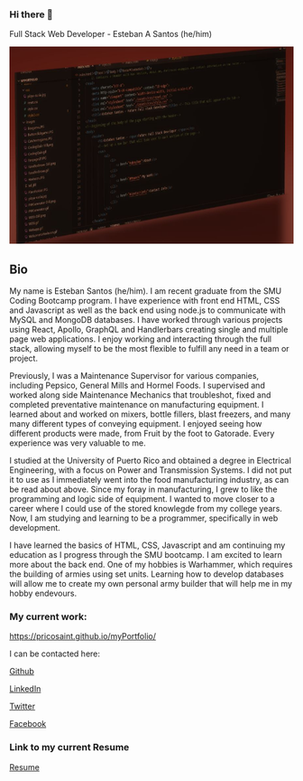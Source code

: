 ### Hi there 👋

Full Stack Web Developer - Esteban A Santos (he/him)

<!--
**PRicoSaint/PRicoSaint** is a ✨ _special_ ✨ repository because its `README.md` (this file) appears on your GitHub profile.

Here are some ideas to get you started:

- 🔭 I’m currently working on ...
- 🌱 I’m currently learning ...
- 👯 I’m looking to collaborate on ...
- 🤔 I’m looking for help with ...
- 💬 Ask me about ...
- 📫 How to reach me: ...
- 😄 Pronouns: ...
- ⚡ Fun fact: ...
-->
![Banner](https://github.com/PRicoSaint/PRicoSaint/blob/c2734ca9e1d72310114c5ddac79bc858e9c9e12e/assets/images/banner-linkedin.JPG)
## Bio
My name is Esteban Santos (he/him). I am recent graduate from the SMU Coding Bootcamp program. I have experience with front end HTML, CSS and Javascript as well as the back end using node.js to communicate with MySQL and MongoDB databases. I have worked through various projects using React, Apollo, GraphQL and Handlerbars creating single and multiple page web applications.  I enjoy working and interacting through the full stack, allowing myself to be the most flexible to fulfill any need in a team or project.


Previously, I was a Maintenance Supervisor for various companies, including Pepsico, General Mills and Hormel Foods. I supervised and worked along side Maintenance Mechanics that troubleshot, fixed and completed preventative maintenance on manufacturing equipment. I learned about and worked on mixers, bottle fillers, blast freezers, and many many different types of conveying equipment. I enjoyed seeing how different products were made, from Fruit by the foot to Gatorade. Every experience was very valuable to me.

I studied at the University of Puerto Rico and obtained a degree in Electrical Engineering, with a focus on Power and Transmission Systems. I did not put it to use as I immediately went into the food manufacturing industry, as can be read about above. Since my foray in manufacturing, I grew to like the programming and logic side of equipment. I wanted to move closer to a career where I could use of the stored knowlegde from my college years. Now, I am studying and learning to be a programmer, specifically in web development. 

I have learned the basics of HTML, CSS, Javascript and am continuing my education as I progress through the SMU bootcamp. I am excited to learn more about the back end. One of my hobbies is Warhammer, which requires the building of armies using set units. Learning how to develop databases will allow me to create my own personal army builder that will help me in my hobby endevours.

### My current work:
 https://pricosaint.github.io/myPortfolio/
 
 I can be contacted here:
 
 [Github](https://github.com/PRicoSaint)
 
 [LinkedIn](https://www.linkedin.com/in/esteban-santos-55b717b0/)
 
 [Twitter](https://twitter.com/pricosaint)
 
 [Facebook](https://facebook.com/esteban.santos.54)
 
 
 ### Link to my current Resume
 [Resume](./assets/Resume_EASantos_2021v4.pdf)
